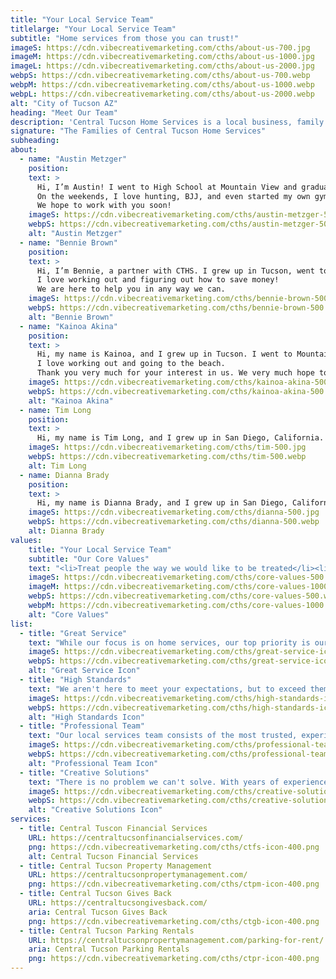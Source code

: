 ```yaml
---
title: "Your Local Service Team"
titlelarge: "Your Local Service Team"
subtitle: "Home services from those you can trust!"
imageS: https://cdn.vibecreativemarketing.com/cths/about-us-700.jpg
imageM: https://cdn.vibecreativemarketing.com/cths/about-us-1000.jpg
imageL: https://cdn.vibecreativemarketing.com/cths/about-us-2000.jpg
webpS: https://cdn.vibecreativemarketing.com/cths/about-us-700.webp
webpM: https://cdn.vibecreativemarketing.com/cths/about-us-1000.webp
webpL: https://cdn.vibecreativemarketing.com/cths/about-us-2000.webp
alt: "City of Tucson AZ"
heading: "Meet Our Team"
description: 'Central Tucson Home Services is a local business, family owned and operated. Our team grew up here in Tucson and absolutely loves the city and the people. It’s because of our Tucson roots that 10% of all net revenue goes to our foundation – Central Tucson Gives Back – which focuses on child and family non-profit organizations in the Arizona area. We also have multiple rental units, managed by <a href="https://centraltucsonpropertymanagement.com/" target="_blank" class="link dim">Central Tucson Property Management</a>.<br><br>We hope you will put your trust in us to deliver your home services needs.<br><br>Warmest Aloha,'
signature: "The Families of Central Tucson Home Services"
subheading: 
about:
  - name: "Austin Metzger"
    position:
    text: >
      Hi, I’m Austin! I went to High School at Mountain View and graduated from the University of Arizona. I currently live in Tucson with my wife and 4 kids and work as a Branch Manager at Wells Fargo.
      On the weekends, I love hunting, BJJ, and even started my own gym, Marana Martial Arts. Please come check us out if you have a chance.
      We hope to work with you soon!  
    imageS: https://cdn.vibecreativemarketing.com/cths/austin-metzger-500.jpg
    webpS: https://cdn.vibecreativemarketing.com/cths/austin-metzger-500.webp
    alt: "Austin Metzger"
  - name: "Bennie Brown"
    position:
    text: >
      Hi, I’m Bennie, a partner with CTHS. I grew up in Tucson, went to Mountain View High School, and graduated from the University of Arizona. I am an auditing manager with ASARCO and am married with 2 kids.
      I love working out and figuring out how to save money!
      We are here to help you in any way we can.
    imageS: https://cdn.vibecreativemarketing.com/cths/bennie-brown-500.jpg
    webpS: https://cdn.vibecreativemarketing.com/cths/bennie-brown-500.webp
    alt: "Bennie Brown"
  - name: "Kainoa Akina"
    position:
    text: >
      Hi, my name is Kainoa, and I grew up in Tucson. I went to Mountain View High School, then went on to graduate from the University of Hawaii. I have a wife, 2 kids, and a dog. While I currently live in Hawaii, I spend a lot of time in Tucson and hope to have more time here.
      I love working out and going to the beach.
      Thank you very much for your interest in us. We very much hope to work with you soon. Much aloha!
    imageS: https://cdn.vibecreativemarketing.com/cths/kainoa-akina-500.jpg
    webpS: https://cdn.vibecreativemarketing.com/cths/kainoa-akina-500.webp
    alt: "Kainoa Akina"
  - name: Tim Long
    position:
    text: >
      Hi, my name is Tim Long, and I grew up in San Diego, California. I moved to Tucson a couple of years ago and love it out here. I have over 20 years of experience as an electrician, mason, carpenter, and handyman. I love hunting, shooting, and off-roading in my spare time. I very much look forward to working with you!
    imageS: https://cdn.vibecreativemarketing.com/cths/tim-500.jpg
    webpS: https://cdn.vibecreativemarketing.com/cths/tim-500.webp
    alt: Tim Long
  - name: Dianna Brady
    position:
    text: >
      Hi, my name is Dianna Brady, and I grew up in San Diego, California. I have over 10 years of experience as a Service Manager for multiple car dealerships in California. I moved to Tucson a couple of years ago and just love it! Some of my hobbies are: fishing, camping, and antiquing. We look forward to working with you!
    imageS: https://cdn.vibecreativemarketing.com/cths/dianna-500.jpg
    webpS: https://cdn.vibecreativemarketing.com/cths/dianna-500.webp
    alt: Dianna Brady
values: 
    title: "Your Local Service Team"
    subtitle: "Our Core Values"
    text: "<li>Treat people the way we would like to be treated</li><li>Give 100% effort and take great pride in our work</li><li>Do business the right way: be honest, be professional, and get the job done</li><li>Be a good listener and a good communicator</li><li> Make someone smile, every day</li>"
    imageS: https://cdn.vibecreativemarketing.com/cths/core-values-500.jpg
    imageM: https://cdn.vibecreativemarketing.com/cths/core-values-1000.jpg
    webpS: https://cdn.vibecreativemarketing.com/cths/core-values-500.webp
    webpM: https://cdn.vibecreativemarketing.com/cths/core-values-1000.webp
    alt: "Core Values"
list:
  - title: "Great Service"
    text: "While our focus is on home services, our top priority is our customer service. Experience safe and worry-free local services and residential repairs."
    imageS: https://cdn.vibecreativemarketing.com/cths/great-service-icon-400.png
    webpS: https://cdn.vibecreativemarketing.com/cths/great-service-icon-400.webp
    alt: "Great Service Icon"
  - title: "High Standards"
    text: "We aren't here to meet your expectations, but to exceed them. Every home service project we complete is done above the industry standard."
    imageS: https://cdn.vibecreativemarketing.com/cths/high-standards-icon-400.png
    webpS: https://cdn.vibecreativemarketing.com/cths/high-standards-icon-400.webp
    alt: "High Standards Icon"
  - title: "Professional Team"
    text: "Our local services team consists of the most trusted, experienced, and reliable workers in the home service industry to give you the professional service you deserve."
    imageS: https://cdn.vibecreativemarketing.com/cths/professional-team-icon-400.png
    webpS: https://cdn.vibecreativemarketing.com/cths/professional-team-icon-400.webp
    alt: "Professional Team Icon"
  - title: "Creative Solutions"
    text: "There is no problem we can't solve. With years of experience, our expert team allows you a worry-free home service experience."
    imageS: https://cdn.vibecreativemarketing.com/cths/creative-solutions-icon-400.png
    webpS: https://cdn.vibecreativemarketing.com/cths/creative-solutions-icon-400.webp
    alt: "Creative Solutions Icon"
services:
  - title: Central Tuscon Financial Services
    URL: https://centraltucsonfinancialservices.com/
    png: https://cdn.vibecreativemarketing.com/cths/ctfs-icon-400.png
    alt: Central Tucson Financial Services
  - title: Central Tucson Property Management
    URL: https://centraltucsonpropertymanagement.com/
    png: https://cdn.vibecreativemarketing.com/cths/ctpm-icon-400.png
  - title: Central Tucson Gives Back
    URL: https://centraltucsongivesback.com/
    aria: Central Tucson Gives Back
    png: https://cdn.vibecreativemarketing.com/cths/ctgb-icon-400.png
  - title: Central Tucson Parking Rentals
    URL: https://centraltucsonpropertymanagement.com/parking-for-rent/
    aria: Central Tucson Parking Rentals 
    png: https://cdn.vibecreativemarketing.com/cths/ctpr-icon-400.png
---
```

